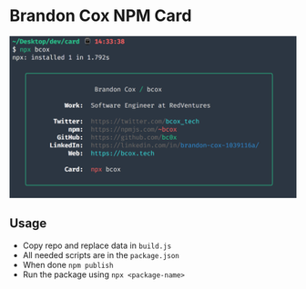 # Brandon Cox NPM Card

![alt text][card]

## Usage

- Copy repo and replace data in `build.js`
- All needed scripts are in the `package.json`
- When done `npm publish`
- Run the package using `npx <package-name>`

[card]: ./assets/bcox-card.png 'bcox card'
